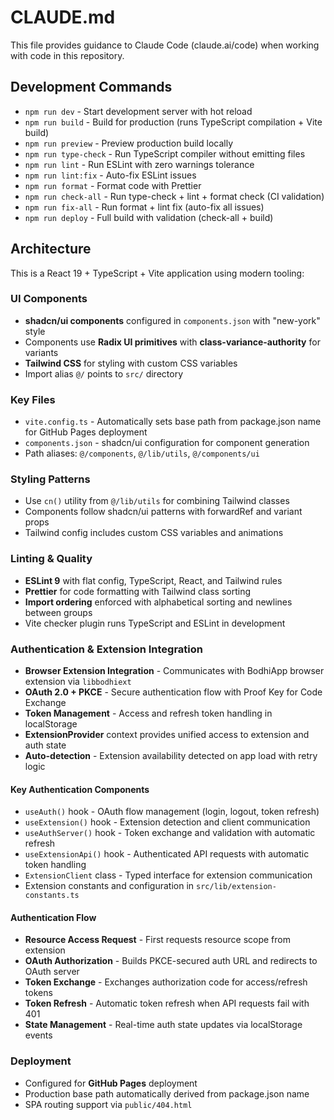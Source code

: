 # CLAUDE.md

This file provides guidance to Claude Code (claude.ai/code) when working with code in this repository.

## Development Commands

- `npm run dev` - Start development server with hot reload
- `npm run build` - Build for production (runs TypeScript compilation + Vite build)
- `npm run preview` - Preview production build locally
- `npm run type-check` - Run TypeScript compiler without emitting files
- `npm run lint` - Run ESLint with zero warnings tolerance
- `npm run lint:fix` - Auto-fix ESLint issues
- `npm run format` - Format code with Prettier
- `npm run check-all` - Run type-check + lint + format check (CI validation)
- `npm run fix-all` - Run format + lint fix (auto-fix all issues)
- `npm run deploy` - Full build with validation (check-all + build)

## Architecture

This is a React 19 + TypeScript + Vite application using modern tooling:

### UI Components
- **shadcn/ui components** configured in `components.json` with "new-york" style
- Components use **Radix UI primitives** with **class-variance-authority** for variants
- **Tailwind CSS** for styling with custom CSS variables
- Import alias `@/` points to `src/` directory

### Key Files
- `vite.config.ts` - Automatically sets base path from package.json name for GitHub Pages deployment
- `components.json` - shadcn/ui configuration for component generation
- Path aliases: `@/components`, `@/lib/utils`, `@/components/ui`

### Styling Patterns
- Use `cn()` utility from `@/lib/utils` for combining Tailwind classes
- Components follow shadcn/ui patterns with forwardRef and variant props
- Tailwind config includes custom CSS variables and animations

### Linting & Quality
- **ESLint 9** with flat config, TypeScript, React, and Tailwind rules
- **Prettier** for code formatting with Tailwind class sorting
- **Import ordering** enforced with alphabetical sorting and newlines between groups
- Vite checker plugin runs TypeScript and ESLint in development

### Authentication & Extension Integration
- **Browser Extension Integration** - Communicates with BodhiApp browser extension via `libbodhiext`
- **OAuth 2.0 + PKCE** - Secure authentication flow with Proof Key for Code Exchange
- **Token Management** - Access and refresh token handling in localStorage
- **ExtensionProvider** context provides unified access to extension and auth state
- **Auto-detection** - Extension availability detected on app load with retry logic

#### Key Authentication Components
- `useAuth()` hook - OAuth flow management (login, logout, token refresh)
- `useExtension()` hook - Extension detection and client communication
- `useAuthServer()` hook - Token exchange and validation with automatic refresh
- `useExtensionApi()` hook - Authenticated API requests with automatic token handling
- `ExtensionClient` class - Typed interface for extension communication
- Extension constants and configuration in `src/lib/extension-constants.ts`

#### Authentication Flow
- **Resource Access Request** - First requests resource scope from extension
- **OAuth Authorization** - Builds PKCE-secured auth URL and redirects to OAuth server
- **Token Exchange** - Exchanges authorization code for access/refresh tokens
- **Token Refresh** - Automatic token refresh when API requests fail with 401
- **State Management** - Real-time auth state updates via localStorage events

### Deployment
- Configured for **GitHub Pages** deployment
- Production base path automatically derived from package.json name
- SPA routing support via `public/404.html`